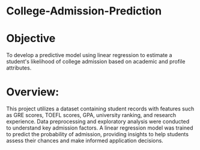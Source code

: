 # College-Admission-Prediction
# Objective
To develop a predictive model using linear regression to estimate a student's likelihood of college admission based on academic and profile attributes.

# Overview:
This project utilizes a dataset containing student records with features such as GRE scores, TOEFL scores, GPA, university ranking, and research experience. Data preprocessing and exploratory analysis were conducted to understand key admission factors. A linear regression model was trained to predict the probability of admission, providing insights to help students assess their chances and make informed application decisions.
